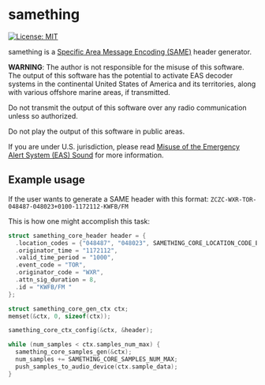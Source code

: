 # samething

[![License: MIT](https://img.shields.io/badge/License-MIT-yellow.svg)](https://opensource.org/licenses/MIT)

samething is a [Specific Area Message Encoding (SAME)](https://en.wikipedia.org/wiki/Specific_Area_Message_Encoding) header generator.

**WARNING**: The author is not responsible for the misuse of this software. The
output of this software has the potential to activate EAS decoder systems in the
continental United States of America and its territories, along with various
offshore marine areas, if transmitted.

Do not transmit the output of this software over any radio communication unless
so authorized.

Do not play the output of this software in public areas.

If you are under U.S. jurisdiction, please read [Misuse of the Emergency Alert System (EAS) Sound](https://www.fcc.gov/enforcement/areas/misuse-eas-sound) for more information.

## Example usage

If the user wants to generate a SAME header with this format:
`ZCZC-WXR-TOR-048487-048023+0100-1172112-KWFB/FM`

This is how one might accomplish this task:

```c
struct samething_core_header header = {
  .location_codes = {"048487", "048023", SAMETHING_CORE_LOCATION_CODE_END_MARKER},
  .originator_time = "1172112",
  .valid_time_period = "1000",
  .event_code = "TOR",
  .originator_code = "WXR",
  .attn_sig_duration = 8,
  .id = "KWFB/FM "
};

struct samething_core_gen_ctx ctx;
memset(&ctx, 0, sizeof(ctx));

samething_core_ctx_config(&ctx, &header);

while (num_samples < ctx.samples_num_max) {
  samething_core_samples_gen(&ctx);
  num_samples += SAMETHING_CORE_SAMPLES_NUM_MAX;
  push_samples_to_audio_device(ctx.sample_data);
}
```
